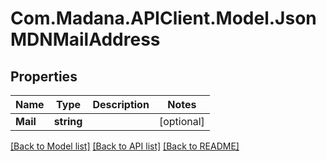
# Com.Madana.APIClient.Model.JsonMDNMailAddress

## Properties

Name | Type | Description | Notes
------------ | ------------- | ------------- | -------------
**Mail** | **string** |  | [optional] 

[[Back to Model list]](../README.md#documentation-for-models)
[[Back to API list]](../README.md#documentation-for-api-endpoints)
[[Back to README]](../README.md)

